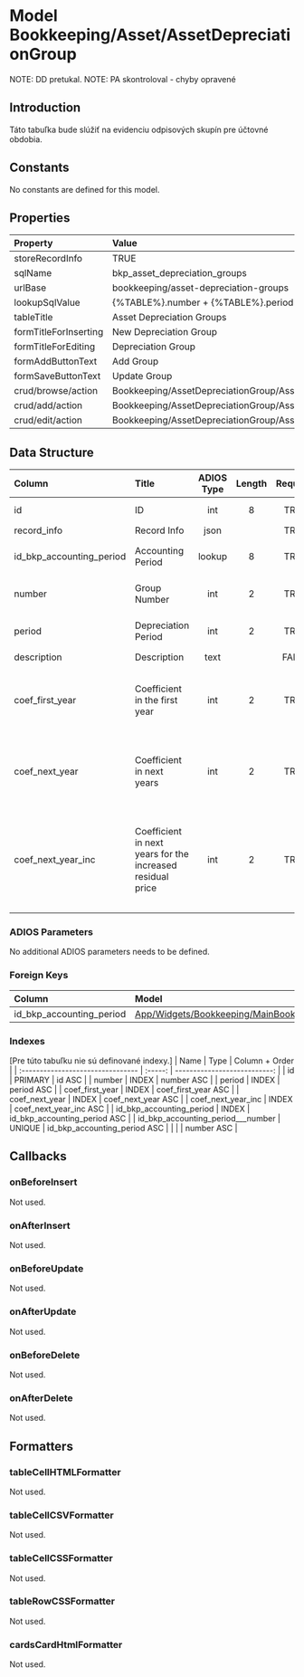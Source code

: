 # Model Bookkeeping/Asset/AssetDepreciationGroup

NOTE: DD pretukal.
NOTE: PA skontroloval - chyby opravené

## Introduction

Táto tabuľka bude slúžiť na evidenciu odpisových skupín pre účtovné obdobia.

## Constants

No constants are defined for this model.

## Properties

| Property              | Value                                         |
| :-------------------- | :-------------------------------------------- |
| storeRecordInfo       | TRUE                                          |
| sqlName               | bkp_asset_depreciation_groups                 |
| urlBase               | bookkeeping/asset-depreciation-groups         |
| lookupSqlValue        | {%TABLE%}.number + {%TABLE%}.period           |
| tableTitle            | Asset Depreciation Groups                     |
| formTitleForInserting | New Depreciation Group                        |
| formTitleForEditing   | Depreciation Group                            |
| formAddButtonText     | Add Group                                     |
| formSaveButtonText    | Update Group                                  |
| crud/browse/action    | Bookkeeping/AssetDepreciationGroup/Assets     |
| crud/add/action       | Bookkeeping/AssetDepreciationGroup/Asset/Add  |
| crud/edit/action      | Bookkeeping/AssetDepreciationGroup/Asset/Edit |

## Data Structure

| Column                   | Title                                                      | ADIOS Type | Length | Required | Notes                                                                                    |
| :----------------------- | :--------------------------------------------------------- | :--------: | :----: | :------: | :--------------------------------------------------------------------------------------- |
| id                       | ID                                                         |    int     |   8    |   TRUE   | Jedinečné ID záznamu                                                                     |
| record_info              | Record Info                                                |    json    |        |   TRUE   |                                                                                          |
| id_bkp_accounting_period | Accounting Period                                          |   lookup   |   8    |   TRUE   | ID účtovného obdobia                                                                     |
| number                   | Group Number                                               |    int     |   2    |   TRUE   | Číslo odpisovej skupiny                                                                  |
| period                   | Depreciation Period                                        |    int     |   2    |   TRUE   | Doba odpisovania v rokoch                                                                |
| description              | Description                                                |    text    |        |  FALSE   | Popis                                                                                    |
| coef_first_year          | Coefficient in the first year                              |    int     |   2    |   TRUE   | Koeficient odpisu pre zrýchlené odpisovanie v prvom roku                                 |
| coef_next_year           | Coefficient in next years                                  |    int     |   2    |   TRUE   | Koeficient odpisu pre zrýchlené odpisovanie v ďalších rokoch                             |
| coef_next_year_inc       | Coefficient in next years for the increased residual price |    int     |   2    |   TRUE   | Koeficient odpisu pre zrýchlené odpisovanie v ďalších rokoch pre zvýšenú zostatkovú cenu |

### ADIOS Parameters

No additional ADIOS parameters needs to be defined.

### Foreign Keys

| Column                   | Model                                                                                                                | Relation | OnUpdate | OnDelete |
| :----------------------- | :------------------------------------------------------------------------------------------------------------------- | :------: | -------- | -------- |
| id_bkp_accounting_period | [App/Widgets/Bookkeeping/MainBook/Models/AccountingPeriod](../../../Bookkeeping/MainBook/Models/AccountingPeriod.md) |   1:N    | Cascade  | Cascade  |

### Indexes
[Pre túto tabuľku nie sú definované indexy.]
| Name                              |  Type   |               Column + Order |
| :-------------------------------- | :-----: | ---------------------------: |
| id                                | PRIMARY |                       id ASC |
| number                            |  INDEX  |                   number ASC |
| period                            |  INDEX  |                   period ASC |
| coef_first_year                   |  INDEX  |          coef_first_year ASC |
| coef_next_year                    |  INDEX  |           coef_next_year ASC |
| coef_next_year_inc                |  INDEX  |       coef_next_year_inc ASC |
| id_bkp_accounting_period          |  INDEX  | id_bkp_accounting_period ASC |
| id_bkp_accounting_period___number | UNIQUE  | id_bkp_accounting_period ASC |
|                                   |         |                   number ASC |

## Callbacks

### onBeforeInsert
Not used.

### onAfterInsert
Not used.

### onBeforeUpdate
Not used.

### onAfterUpdate
Not used.

### onBeforeDelete
Not used.

### onAfterDelete
Not used.

## Formatters

### tableCellHTMLFormatter
Not used.

### tableCellCSVFormatter
Not used.

### tableCellCSSFormatter
Not used.

### tableRowCSSFormatter
Not used.

### cardsCardHtmlFormatter
Not used.
